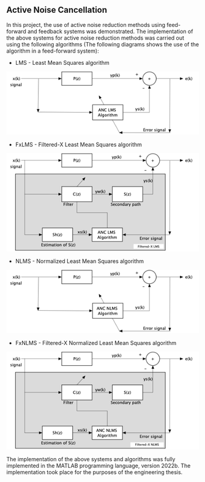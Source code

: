 ## Active Noise Cancellation

In this project, the use of active noise reduction methods using feed-forward and feedback systems was demonstrated. 
The implementation of the above systems for active noise reduction methods was carried out using the following algorithms 
(The following diagrams shows the use of the algorithm in a feed-forward system):

- LMS - Least Mean Squares algorithm

![alt text](https://github.com/PrzemyslawOzga/ActiveNoiseCancellation/blob/main/Graphics/ff_LMS.png)

- FxLMS - Filtered-X Least Mean Squares algorithm

![alt text](https://github.com/PrzemyslawOzga/ActiveNoiseCancellation/blob/main/Graphics/ff_FxLMS.png)

- NLMS - Normalized Least Mean Squares algorithm

![alt text](https://github.com/PrzemyslawOzga/ActiveNoiseCancellation/blob/main/Graphics/ff_NLMS.png)

- FxNLMS - Filtered-X Normalized Least Mean Squares algorithm

![alt text](https://github.com/PrzemyslawOzga/ActiveNoiseCancellation/blob/main/Graphics/ff_FxNLMS.png)

The implementation of the above systems and algorithms was fully implemented in the MATLAB programming language, version 2022b. 
The implementation took place for the purposes of the engineering thesis.
